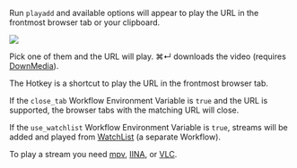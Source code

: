Run `playadd` and available options will appear to play the URL in the frontmost browser tab or your clipboard.

![](https://i.imgur.com/xeUx0lj.png)

Pick one of them and the URL will play. ⌘↵ downloads the video (requires [DownMedia](https://github.com/vitorgalvao/alfred-workflows/tree/master/DownMedia)).

The Hotkey is a shortcut to play the URL in the frontmost browser tab.

If the `close_tab` Workflow Environment Variable is `true` and the URL is supported, the browser tabs with the matching URL will close.

If the `use_watchlist` Workflow Environment Variable is `true`, streams will be added and played from [WatchList](https://github.com/vitorgalvao/alfred-workflows/tree/master/WatchList) (a separate Workflow).

To play a stream you need [mpv](http://mpv.io/), [IINA](https://lhc70000.github.io/iina/), or [VLC](http://www.videolan.org/vlc/index.html).
